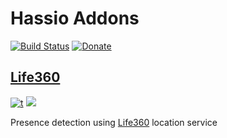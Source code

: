# Hassio Addons 
[![Build Status](https://travis-ci.org/editter/hassio-addons.svg?branch=master)](https://travis-ci.org/editter/hassio-addons) 
[![Donate](https://img.shields.io/badge/Donate-PayPal-blue.svg)](https://paypal.me/editter)


## [Life360](https://github.com/editter/hassio-addons/tree/master/life360)  
[![t](https://images.microbadger.com/badges/version/editter/life360-amd64.svg)](https://microbadger.com/images/editter/life360-amd64 "Get your own version badge on microbadger.com")
[![](https://images.microbadger.com/badges/image/editter/life360-amd64.svg)](https://microbadger.com/images/editter/life360-amd64 "Get your own image badge on microbadger.com")


Presence detection using [Life360](https://life360.com) location service
